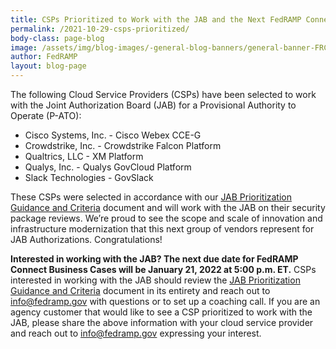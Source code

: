 ```yaml
---
title: CSPs Prioritized to Work with the JAB and the Next FedRAMP Connect Due Date
permalink: /2021-10-29-csps-prioritized/
body-class: page-blog
image: /assets/img/blog-images/-general-blog-banners/general-banner-FRConnect.png
author: FedRAMP
layout: blog-page
---
```

The following Cloud Service Providers (CSPs) have been selected to work with the Joint Authorization Board (JAB) for a Provisional Authority to Operate (P-ATO):

- Cisco Systems, Inc. - Cisco Webex CCE-G
- Crowdstrike, Inc. - Crowdstrike Falcon Platform
- Qualtrics, LLC - XM Platform
- Qualys, Inc. - Qualys GovCloud Platform
- Slack Technologies - GovSlack


These CSPs were selected in accordance with our <a href="https://www.fedramp.gov/assets/resources/documents/CSP_JAB_P-ATO_Prioritization_Criteria_and_Guidance.pdf">JAB Prioritization Guidance and Criteria</a> document and will work with the JAB on their security package reviews. We’re proud to see the scope and scale of innovation and infrastructure modernization that this next group of vendors represent for JAB Authorizations. Congratulations!

**Interested in working with the JAB? The next due date for FedRAMP Connect Business Cases will be January 21, 2022 at 5:00 p.m. ET.** CSPs interested in working with the JAB should review the <a href="https://www.fedramp.gov/assets/resources/documents/CSP_JAB_P-ATO_Prioritization_Criteria_and_Guidance.pdf">JAB Prioritization Guidance and Criteria</a> document in its entirety and reach out to <a href="mailto:info@fedramp.gov">info@fedramp.gov</a> with questions or to set up a coaching call. If you are an agency customer that would like to see a CSP prioritized to work with the JAB, please share the above information with your cloud service provider and reach out to <a href="mailto:info@fedramp.gov">info@fedramp.gov</a> expressing your interest.
